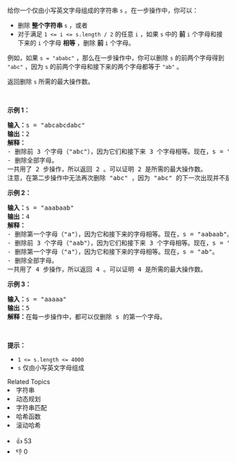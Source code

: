 <p>给你一个仅由小写英文字母组成的字符串 <code>s</code> 。在一步操作中，你可以：</p>

<ul> 
 <li>删除 <strong>整个字符串</strong> <code>s</code> ，或者</li> 
 <li>对于满足&nbsp;<code>1 &lt;= i &lt;= s.length / 2</code> 的任意 <code>i</code> ，如果 <code>s</code> 中的 <strong>前</strong> <code>i</code> 个字母和接下来的 <code>i</code> 个字母 <strong>相等</strong> ，删除 <strong>前</strong> <code>i</code> 个字母。</li> 
</ul>

<p>例如，如果 <code>s = "ababc"</code> ，那么在一步操作中，你可以删除 <code>s</code> 的前两个字母得到 <code>"abc"</code> ，因为 <code>s</code> 的前两个字母和接下来的两个字母都等于 <code>"ab"</code> 。</p>

<p>返回删除 <code>s</code> 所需的最大操作数。</p>

<p>&nbsp;</p>

<p><strong>示例 1：</strong></p>

<pre>
<strong>输入：</strong>s = "abcabcdabc"
<strong>输出：</strong>2
<strong>解释：</strong>
- 删除前 3 个字母（"abc"），因为它们和接下来 3 个字母相等。现在，s = "abcdabc"。
- 删除全部字母。
一共用了 2 步操作，所以返回 2 。可以证明 2 是所需的最大操作数。
注意，在第二步操作中无法再次删除 "abc" ，因为 "abc" 的下一次出现并不是位于接下来的 3 个字母。
</pre>

<p><strong>示例 2：</strong></p>

<pre>
<strong>输入：</strong>s = "aaabaab"
<strong>输出：</strong>4
<strong>解释：</strong>
- 删除第一个字母（"a"），因为它和接下来的字母相等。现在，s = "aabaab"。
- 删除前 3 个字母（"aab"），因为它们和接下来 3 个字母相等。现在，s = "aab"。 
- 删除第一个字母（"a"），因为它和接下来的字母相等。现在，s = "ab"。
- 删除全部字母。
一共用了 4 步操作，所以返回 4 。可以证明 4 是所需的最大操作数。
</pre>

<p><strong>示例 3：</strong></p>

<pre>
<strong>输入：</strong>s = "aaaaa"
<strong>输出：</strong>5
<strong>解释：</strong>在每一步操作中，都可以仅删除 s 的第一个字母。
</pre>

<p>&nbsp;</p>

<p><strong>提示：</strong></p>

<ul> 
 <li><code>1 &lt;= s.length &lt;= 4000</code></li> 
 <li><code>s</code> 仅由小写英文字母组成</li> 
</ul>

<div><div>Related Topics</div><div><li>字符串</li><li>动态规划</li><li>字符串匹配</li><li>哈希函数</li><li>滚动哈希</li></div></div><br><div><li>👍 53</li><li>👎 0</li></div>